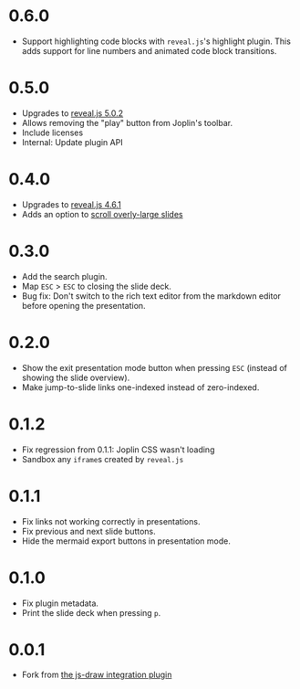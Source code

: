
# 0.6.0
 - Support highlighting code blocks with `reveal.js`'s highlight plugin. This adds support for line numbers and animated code block transitions.

# 0.5.0
 - Upgrades to [reveal.js 5.0.2](https://github.com/hakimel/reveal.js/releases/tag/5.0.2)
 - Allows removing the "play" button from Joplin's toolbar.
 - Include licenses
 - Internal: Update plugin API

# 0.4.0
 - Upgrades to [reveal.js 4.6.1](https://github.com/hakimel/reveal.js/releases/tag/4.6.1)
 - Adds an option to [scroll overly-large slides](https://discourse.joplinapp.org/t/advanced-slides-plugin/31210/10)

# 0.3.0
 - Add the search plugin.
 - Map `ESC` > `ESC` to closing the slide deck.
 - Bug fix: Don't switch to the rich text editor from the markdown editor before opening the presentation.

# 0.2.0
 - Show the exit presentation mode button when pressing `ESC` (instead of showing the slide overview).
 - Make jump-to-slide links one-indexed instead of zero-indexed.

# 0.1.2
 - Fix regression from 0.1.1: Joplin CSS wasn't loading
 - Sandbox any `iframe`s created by `reveal.js`

# 0.1.1
 - Fix links not working correctly in presentations.
 - Fix previous and next slide buttons.
 - Hide the mermaid export buttons in presentation mode.

# 0.1.0
 - Fix plugin metadata.
 - Print the slide deck when pressing `p`.

# 0.0.1
 - Fork from [the js-draw integration plugin](https://github.com/personalizedrefrigerator/joplin-plugin-freehand-drawing)
